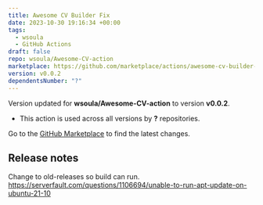 ```yaml
---
title: Awesome CV Builder Fix
date: 2023-10-30 19:16:34 +00:00
tags:
  - wsoula
  - GitHub Actions
draft: false
repo: wsoula/Awesome-CV-action
marketplace: https://github.com/marketplace/actions/awesome-cv-builder-fix
version: v0.0.2
dependentsNumber: "?"
---
```



Version updated for **wsoula/Awesome-CV-action** to version **v0.0.2**.
- This action is used across all versions by **?** repositories.

Go to the [GitHub Marketplace](https://github.com/marketplace/actions/awesome-cv-builder-fix) to find the latest changes.

## Release notes

Change to old-releases so build can run.  https://serverfault.com/questions/1106694/unable-to-run-apt-update-on-ubuntu-21-10
